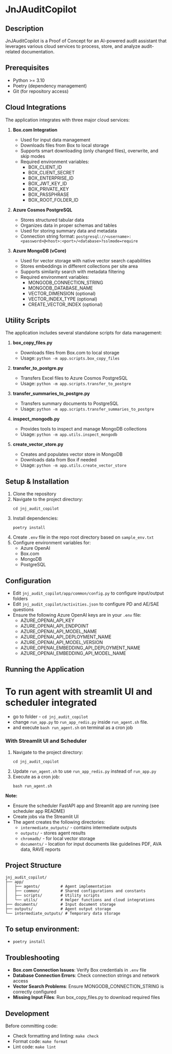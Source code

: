 # JnJAuditCopilot

## Description
JnJAuditCopilot is a Proof of Concept for an AI-powered audit assistant that leverages various cloud services to process, store, and analyze audit-related documentation.

## Prerequisites
- Python >= 3.10
- Poetry (dependency management)
- Git (for repository access)

## Cloud Integrations
The application integrates with three major cloud services:

1. **Box.com Integration**
   - Used for input data management
   - Downloads files from Box to local storage
   - Supports smart downloading (only changed files), overwrite, and skip modes
   - Required environment variables:
     * BOX_CLIENT_ID
     * BOX_CLIENT_SECRET
     * BOX_ENTERPRISE_ID
     * BOX_JWT_KEY_ID
     * BOX_PRIVATE_KEY
     * BOX_PASSPHRASE
     * BOX_ROOT_FOLDER_ID

2. **Azure Cosmos PostgreSQL**
   - Stores structured tabular data
   - Organizes data in proper schemas and tables
   - Used for storing summary data and metadata
   - Connection string format: `postgresql://<username>:<password>@<host>:<port>/<database>?sslmode=require`

3. **Azure MongoDB (vCore)**
   - Used for vector storage with native vector search capabilities
   - Stores embeddings in different collections per site area
   - Supports similarity search with metadata filtering
   - Required environment variables:
     * MONGODB_CONNECTION_STRING
     * MONGODB_DATABASE_NAME
     * VECTOR_DIMENSION (optional)
     * VECTOR_INDEX_TYPE (optional)
     * CREATE_VECTOR_INDEX (optional)

## Utility Scripts
The application includes several standalone scripts for data management:

1. **box_copy_files.py**
   - Downloads files from Box.com to local storage
   - Usage: `python -m app.scripts.box_copy_files`

2. **transfer_to_postgre.py**
   - Transfers Excel files to Azure Cosmos PostgreSQL
   - Usage: `python -m app.scripts.transfer_to_postgre`

3. **transfer_summaries_to_postgre.py**
   - Transfers summary documents to PostgreSQL
   - Usage: `python -m app.scripts.transfer_summaries_to_postgre`

4. **inspect_mongodb.py**
   - Provides tools to inspect and manage MongoDB collections
   - Usage: `python -m app.utils.inspect_mongodb`

5. **create_vector_store.py**
   - Creates and populates vector store in MongoDB
   - Downloads data from Box if needed
   - Usage: `python -m app.utils.create_vector_store`

## Setup & Installation
1. Clone the repository
2. Navigate to the project directory:
   ```
   cd jnj_audit_copilot
   ```
3. Install dependencies:
   ```
   poetry install
   ```
4. Create `.env` file in the repo root directory based on `sample_env.txt`
5. Configure environment variables for:
   - Azure OpenAI
   - Box.com
   - MongoDB
   - PostgreSQL

## Configuration
- Edit `jnj_audit_copilot/app/common/config.py` to configure input/output folders
- Edit `jnj_audit_copilot/activities.json` to configure PD and AE/SAE questions
- Ensure the following Azure OpenAI keys are in your `.env` file:
  * AZURE_OPENAI_API_KEY
  * AZURE_OPENAI_API_ENDPOINT
  * AZURE_OPENAI_API_MODEL_NAME
  * AZURE_OPENAI_API_DEPLOYMENT_NAME
  * AZURE_OPENAI_API_MODEL_VERSION
  * AZURE_OPENAI_EMBEDDING_API_DEPLOYMENT_NAME
  * AZURE_OPENAI_EMBEDDING_API_MODEL_NAME

## Running the Application

# To run agent with streamlit UI and scheduler integrated
- go to folder - `cd jnj_audit_copilot`
- change `run_app.py` to `run_app_redis.py` inside `run_agent.sh` file. 
- and execute `bash run_agent.sh` on terminal as a cron job

### With Streamlit UI and Scheduler
1. Navigate to the project directory:
   ```
   cd jnj_audit_copilot
   ```
2. Update `run_agent.sh` to use `run_app_redis.py` instead of `run_app.py`
3. Execute as a cron job:
   ```
   bash run_agent.sh
   ```

**Note:**
- Ensure the scheduler FastAPI app and Streamlit app are running (see scheduler app README)
- Create jobs via the Streamlit UI
- The agent creates the following directories:
  * `intermediate_outputs/` - contains intermediate outputs
  * `outputs/` - stores agent results
  * `chromadb/` - for local vector storage
  * `documents/` - location for input documents like guidelines PDF, AVA data, RAVE reports

## Project Structure
```
jnj_audit_copilot/
├── app/
│   ├── agents/         # Agent implementation
│   ├── common/         # Shared configurations and constants
│   ├── scripts/        # Utility scripts
│   └── utils/          # Helper functions and cloud integrations
├── documents/          # Input document storage
├── outputs/            # Agent output storage
└── intermediate_outputs/ # Temporary data storage
```

## To setup environment:
- `poetry install`


## Troubleshooting
- **Box.com Connection Issues**: Verify Box credentials in `.env` file
- **Database Connection Errors**: Check connection strings and network access
- **Vector Search Problems**: Ensure MONGODB_CONNECTION_STRING is correctly configured
- **Missing Input Files**: Run box_copy_files.py to download required files

## Development
Before committing code:
- Check formatting and linting: `make check`
- Format code: `make format`
- Lint code: `make lint`